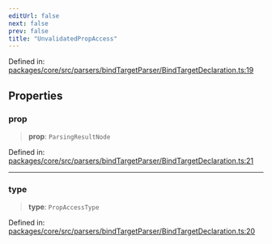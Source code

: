 ```yaml
---
editUrl: false
next: false
prev: false
title: "UnvalidatedPropAccess"
---
```


Defined in: [packages/core/src/parsers/bindTargetParser/BindTargetDeclaration.ts:19](https://github.com/mProjectsCode/obsidian-meta-bind-plugin/blob/6b3651315380ea977c7f8746a2130e83024d2b95/packages/core/src/parsers/bindTargetParser/BindTargetDeclaration.ts#L19)

## Properties

### prop

> **prop**: `ParsingResultNode`

Defined in: [packages/core/src/parsers/bindTargetParser/BindTargetDeclaration.ts:21](https://github.com/mProjectsCode/obsidian-meta-bind-plugin/blob/6b3651315380ea977c7f8746a2130e83024d2b95/packages/core/src/parsers/bindTargetParser/BindTargetDeclaration.ts#L21)

***

### type

> **type**: `PropAccessType`

Defined in: [packages/core/src/parsers/bindTargetParser/BindTargetDeclaration.ts:20](https://github.com/mProjectsCode/obsidian-meta-bind-plugin/blob/6b3651315380ea977c7f8746a2130e83024d2b95/packages/core/src/parsers/bindTargetParser/BindTargetDeclaration.ts#L20)
